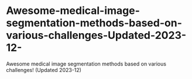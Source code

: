 # Awesome-medical-image-segmentation-methods-based-on-various-challenges-Updated-2023-12-
Awesome medical image segmentation methods based on various challenges! (Updated 2023-12)
